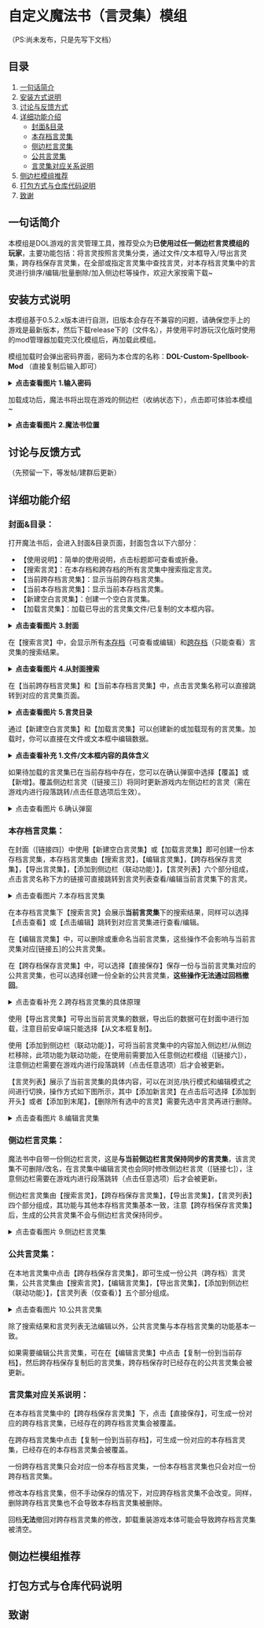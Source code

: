 # 自定义魔法书（言灵集）模组
（PS:尚未发布，只是先写下文档）

## 目录
1. [一句话简介](#一句话简介)
2. [安装方式说明](#安装方式说明)
3. [讨论与反馈方式](#讨论与反馈方式)
4. [详细功能介绍](#详细功能介绍)
   - [封面&目录](#封面目录)
   - [本存档言灵集](#本存档言灵集)
   - [侧边栏言灵集](#侧边栏言灵集)
   - [公共言灵集](#公共言灵集)
   - [言灵集对应关系说明](#言灵集对应关系说明)
5.  [侧边栏模组推荐](#侧边栏模组推荐)
6.  [打包方式与仓库代码说明](#打包方式与仓库代码说明)
7.  [致谢](#致谢)

## 一句话简介

本模组是DOL游戏的言灵管理工具，推荐受众为**已使用过任一侧边栏言灵模组的玩家**，主要功能包括：将言灵按照言灵集分类，通过文件/文本框导入/导出言灵集，跨存档保存言灵集，在全部或指定言灵集中查找言灵，对本存档言灵集中的言灵进行排序/编辑/批量删除/加入侧边栏等操作，欢迎大家按需下载~

## 安装方式说明
本模组基于0.5.2.x版本进行自测，旧版本会存在不兼容的问题，请确保您手上的游戏是最新版本，然后下载release下的（文件名），并使用平时游玩汉化版时使用的mod管理器加载完汉化模组后，再加载此模组。

模组加载时会弹出密码界面，密码为本仓库的名称：**DOL-Custom-Spellbook-Mod**
（直接复制后输入即可）

<details>
  <summary><strong>点击查看图片 1.输入密码</strong></summary>

  ![输入密码](https://github.com/ZeroRing233/DOL-Custom-Spellbook-Mod/blob/master/assets/1-password.jpg)
</details>

加载成功后，魔法书将出现在游戏的侧边栏（收纳状态下），点击即可体验本模组~

<details>
  <summary><strong>点击查看图片 2.魔法书位置</strong></summary>

  ![魔法书位置](https://github.com/ZeroRing233/DOL-Custom-Spellbook-Mod/blob/master/assets/2-spellbook.jpg)
</details>

## 讨论与反馈方式
（先预留一下，等发帖/建群后更新）

## 详细功能介绍

### 封面&目录：

打开魔法书后，会进入封面&目录页面，封面包含以下六部分：

- 【使用说明】：简单的使用说明，点击标题即可查看或折叠。
- 【搜索言灵】：在本存档和跨存档的所有言灵集中搜索指定言灵。
- 【当前跨存档言灵集】：显示当前跨存档言灵集。
- 【当前本存档言灵集】：显示当前本存档言灵集。
- 【新建空白言灵集】：创建一个空白言灵集。
- 【加载言灵集】：加载已导出的言灵集文件/已复制的文本框内容。

<details>
  <summary><strong>点击查看图片 3.封面</strong></summary>

  ![封面](https://github.com/ZeroRing233/DOL-Custom-Spellbook-Mod/blob/master/assets/3-cover.jpg)
</details>

在【搜索言灵】中，会显示所有[本存档](#本存档言灵集)（可查看或编辑）和[跨存档](#公共言灵集)（只能查看）言灵集的搜索结果。

<details>
  <summary><strong>点击查看图片 4.从封面搜索</strong></summary>

  ![从封面搜索](https://github.com/ZeroRing233/DOL-Custom-Spellbook-Mod/blob/master/assets/4-search.jpg)
</details>

在【当前跨存档言灵集】和【当前本存档言灵集】中，点击言灵集名称可以直接跳转到对应的言灵集页面。

<details>
  <summary><strong>点击查看图片 5.言灵目录</strong></summary>

  ![言灵目录](https://github.com/ZeroRing233/DOL-Custom-Spellbook-Mod/blob/master/assets/5-contents.jpg)
</details>

通过【新建空白言灵集】和【加载言灵集】可以创建新的或加载现有的言灵集。加载时，你可以直接在文件或文本框中编辑数据。

<details>
  <summary><strong>点击查看补充 1.文件/文本框内容的具体含义</strong></summary>

  *言灵集的基本格式如下*

  ```json
  {
    "name": "侧边栏言灵", 
    "uuid": "default",
    "content": []
  }
  ```
  
  *其中，name是言灵集的名称，uuid是唯一标识符，content是言灵集的具体内容。*

  *"default"是侧边栏言灵集专属的uuid，而其他言灵集的uuid则是随机生成的。*

 *本存档言灵集和其[对应](#言灵集对应关系说明)的跨存档言灵集具有相同的uuid。*
  <br><br>
</details>

如果待加载的言灵集已在当前存档中存在，您可以在确认弹窗中选择【覆盖】或【新增】。覆盖侧边栏言灵（[链接三]）将同时更新游戏内左侧边栏的言灵（需在游戏内进行段落跳转/点击任意选项后生效）。

<details>
  <summary>点击查看图片 6.确认弹窗</summary>

  ![确认弹窗](https://github.com/ZeroRing233/DOL-Custom-Spellbook-Mod/blob/master/assets/6-confirm.jpg)
</details>

### 本存档言灵集：
在封面（[链接四]）中使用【新建空白言灵集】或【加载言灵集】即可创建一份本存档言灵集，本存档言灵集由【搜索言灵】，【编辑言灵集】，【跨存档保存言灵集】，【导出言灵集】，【添加到侧边栏（联动功能）】，【言灵列表】六个部分组成，点击言灵名称下方的链接可直接跳转到言灵列表查看/编辑当前言灵集下的言灵。

<details>
  <summary>点击查看图片 7.本存档言灵集</summary>

  ![本存档言灵集](https://github.com/ZeroRing233/DOL-Custom-Spellbook-Mod/blob/master/assets/7-normal.jpg)
</details>


在本存档言灵集下【搜索言灵】会展示**当前言灵集**下的搜索结果，同样可以选择【点击查看】或【点击编辑】跳转到对应言灵集进行查看/编辑。

在【编辑言灵集】中，可以删除或重命名当前言灵集，这些操作不会影响与当前言灵集对应[链接五]的公共言灵集。

在【跨存档保存言灵集】中，可以选择【直接保存】保存一份与当前言灵集对应的公共言灵集，也可以选择创建一份全新的公共言灵集，**这些操作无法通过回档撤回**。

<details>
  <summary>点击查看补充 2.跨存档言灵集的具体原理</summary>
  &nbsp;&nbsp;
  跨存档言灵集的存储位置为**浏览器的indexDB**，游戏存档和手动加载的模组列表也存储在这一位置，因此，卸载并重新安装游戏本体可能会导致跨存档言灵集丢失。

  跨存档言灵集通过uuid和本存档言灵集形成一一对应的关系，也就是说，在indexDB里的数据与其对应的本存档数据（V.spellBook）会具有同样的uuid。
</details>

使用【导出言灵集】可导出当前言灵集的数据，导出后的数据可在封面中进行加载，注意目前安卓端只能选择【从文本框复制】。

使用【添加到侧边栏（联动功能）】，可将当前言灵集中的内容加入侧边栏/从侧边栏移除，此项功能为联动功能，在使用前需要加入任意侧边栏模组（[链接六]），注意侧边栏需要在游戏内进行段落跳转（点击任意选项）后才会被更新。

【言灵列表】展示了当前言灵集的具体内容，可以在浏览/执行模式和编辑模式之间进行切换，操作方式如下图所示，其中【添加新言灵】在点击后可选择【添加到开头】或者【添加到末尾】，【删除所有选中的言灵】需要先选中言灵再进行删除。

<details>
  <summary>点击查看图片 8.编辑言灵集</summary>

  ![编辑言灵集](https://github.com/ZeroRing233/DOL-Custom-Spellbook-Mod/blob/master/assets/8-edit.jpg)
</details>

### 侧边栏言灵集：
魔法书中自带一份侧边栏言灵，这是**与当前侧边栏言灵保持同步的言灵集**，该言灵集不可删除/改名，在言灵集中编辑言灵也会同时修改侧边栏言灵（[链接七]），注意侧边栏需要在游戏内进行段落跳转（点击任意选项）后才会被更新。

侧边栏言灵集由【搜索言灵】，【跨存档保存言灵集】，【导出言灵集】，【言灵列表】四个部分组成，其功能与其他本存档言灵集基本一致，注意【跨存档保存言灵集】后，生成的公共言灵集不会与侧边栏言灵保持同步。

<details>
  <summary>点击查看图片 9.侧边栏言灵集</summary>

  ![侧边栏言灵集](https://github.com/ZeroRing233/DOL-Custom-Spellbook-Mod/blob/master/assets/9-default.jpg)
</details>

### 公共言灵集：
在本地言灵集中点击【跨存档保存言灵集】，即可生成一份公共（跨存档）言灵集，公共言灵集由【搜索言灵】，【编辑言灵集】，【导出言灵集】，【添加到侧边栏（联动功能）】，【言灵列表（仅查看）】五个部分组成。

<details>
  <summary>点击查看图片 10.公共言灵集</summary>

  ![公共言灵集](https://github.com/ZeroRing233/DOL-Custom-Spellbook-Mod/blob/master/assets/10-common.jpg)
</details>

除了搜索结果和言灵列表无法编辑以外，公共言灵集与本存档言灵集的功能基本一致。

如果需要编辑公共言灵集，可在在【编辑言灵集】中点击【复制一份到当前存档】，然后跨存档保存复制后的言灵集，跨存档保存时已经存在的公共言灵集会被更新。

### 言灵集对应关系说明：

在本存档言灵集中的【跨存档保存言灵集】下，点击【直接保存】，可生成一份对应的跨存档言灵集，已经存在的跨存档言灵集会被覆盖。

在跨存档言灵集中点击【复制一份到当前存档】，可生成一份对应的本存档言灵集，已经存在的本存档言灵集会被覆盖。

一份跨存档言灵集只会对应一份本存档言灵集，一份本存档言灵集也只会对应一份跨存档言灵集。

修改本存档言灵集，但不手动保存的情况下，对应跨存档言灵集不会改变。同样，删除跨存档言灵集也不会导致本存档言灵集被删除。

回档**无法**撤回对跨存档言灵集的修改，卸载重装游戏本体可能会导致跨存档言灵集被清空。


## 侧边栏模组推荐

## 打包方式与仓库代码说明

## 致谢